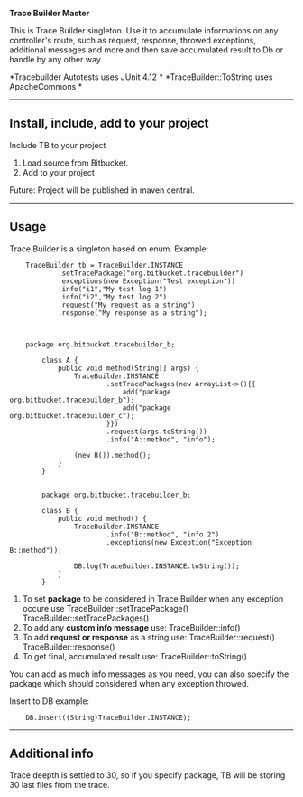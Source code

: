 **Trace Builder Master**

This is Trace Builder singleton. Use it to accumulate informations on any controller's route, such as request, response, throwed exceptions, additional messages and more and then save accumulated result to Db or handle by any other way.

*Tracebuilder Autotests uses JUnit 4.12 *
*TraceBuilder::ToString uses ApacheCommons *

---

## Install, include, add to your project

Include TB to your project

1. Load source from Bitbucket.
2. Add to your project

Future: Project will be published in maven central.

---

## Usage

Trace Builder is a singleton based on enum.
Example:

        TraceBuilder tb = TraceBuilder.INSTANCE
                .setTracePackage("org.bitbucket.tracebuilder")
                .exceptions(new Exception("Test exception"))
                .info("i1","My test log 1")
                .info("i2","My test log 2")
                .request("My request as a string")
                .response("My response as a string");



        package org.bitbucket.tracebuilder_b;

            class A {
                public void method(String[] args) {
                    TraceBuilder.INSTANCE
                            .setTracePackages(new ArrayList<>(){{
                                add("package org.bitbucket.tracebuilder_b");
                                add("package org.bitbucket.tracebuilder_c");
                            }})
                            .request(args.toString())
                            .info("A::method", "info");

                    (new B()).method();
                }
            }


            package org.bitbucket.tracebuilder_b;

            class B {
                public void method() {
                    TraceBuilder.INSTANCE
                            .info("B::method", "info 2")
                            .exceptions(new Exception("Exception B::method"));

                    DB.log(TraceBuilder.INSTANCE.toString());
                }
            }

            
1. To set **package** to be considered in Trace Builder when any exception occure use
TraceBuilder::setTracePackage()
TraceBuilder::setTracePackages()
2. To add any **custom info message** use:
TraceBuilder::info()
3. To add **request or response** as a string use:
TraceBuilder::request()
TraceBuilder::response()
4. To get final, accumulated result use:
TraceBuilder::toString()

You can add as much info messages as you need, you can also specify the package which should considered when any exception throwed.

Insert to DB example:

        DB.insert((String)TraceBuilder.INSTANCE);
                


---

## Additional info

Trace deepth is settled to 30, so if you specify package, TB will be storing 30 last files from the trace.
